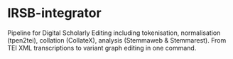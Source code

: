 # IRSB-integrator
Pipeline for Digital Scholarly Editing including tokenisation, normalisation (tpen2tei), collation (CollateX), analysis (Stemmaweb &amp; Stemmarest). From TEI XML transcriptions to variant graph editing in one command.
